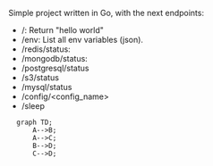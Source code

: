 
Simple project written in Go, with the next endpoints:


 - /: Return "hello world"
 - /env: List all env variables (json).
 - /redis/status:
 - /mongodb/status:
 - /postgresql/status
 - /s3/status
 - /mysql/status
 - /config/<config_name>
 - /sleep
  

```mermaid
  graph TD;
      A-->B;
      A-->C;
      B-->D;
      C-->D;
```

